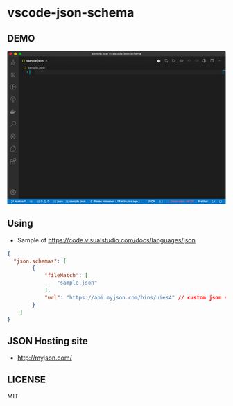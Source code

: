 # vscode-json-schema

## DEMO

![demo](./demo.gif)

## Using

* Sample of https://code.visualstudio.com/docs/languages/json

```json
{
  "json.schemas": [
        {
            "fileMatch": [
                "sample.json"
            ],
            "url": "https://api.myjson.com/bins/uies4" // custom json schema url
        }
    ]
}
```

## JSON Hosting site

* http://myjson.com/

## LICENSE

MIT
